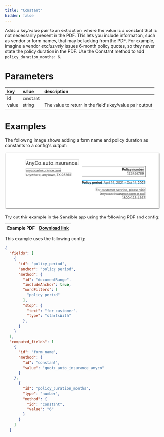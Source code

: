 ```yaml
---
title: "Constant"
hidden: false
---
```

Adds a key/value pair to an extraction, where the value is a constant that is not necessarily present in the PDF. This lets you include information, such as vendor or form names, that may be lacking from the PDF. For example, imagine a vendor *exclusively* issues 6-month policy quotes, so they never state the policy duration in the PDF. Use the Constant method to add `policy_duration_months: 6`. 

Parameters
====

| key   | value      | description                                              |
| :---- | :--------- | :------------------------------------------------------- |
| id    | `constant` |                                                          |
| value | string     | The value to return in the field's key/value pair output |

Examples
====

The following image shows adding a form name and policy duration as constants to a config's output:

![Click to enlarge](https://raw.githubusercontent.com/sensible-hq/sensible-docs/main/readme-sync/assets/v0/images/final/constant.png)


Try out this example in the Sensible app using the following PDF and config:

| Example PDF | [Download link](https://raw.githubusercontent.com/sensible-hq/sensible-docs/main/readme-sync/assets/v0/pdfs/auto_insurance_anyco_golden.pdf) |
| ------------------------ | ------------------------------------------------------------ |

This example uses the following config:

```json
{
  "fields": [
    {
      "id": "policy_period",
      "anchor": "policy period",
      "method": {
        "id": "documentRange",
        "includeAnchor": true,
        "wordFilters": [
          "policy period"
        ],
        "stop": {
          "text": "for customer",
          "type": "startsWith"
        },
      }
    }
  ],
  "computed_fields": [
    {
      "id": "form_name",
      "method": {
        "id": "constant",
        "value": "quote_auto_insurance_anyco"
      }
    },
      {
        "id": "policy_duration_months",
        "type": "number",
        "method": {
          "id": "constant",
          "value": "6"
        }
      }
    ]
  }
```

